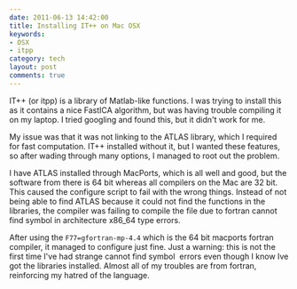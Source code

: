 ```yaml
---
date: 2011-06-13 14:42:00
title: Installing IT++ on Mac OSX
keywords:
- OSX
- itpp
category: tech
layout: post
comments: true
---
```




IT++ (or itpp) is a library of Matlab-like functions. I was trying to install this as it contains a nice FastICA algorithm, but was having trouble compiling it on my laptop. I tried googling and found this, but it didn't work for me. 

My issue was that it was not linking to the ATLAS library, which I required for fast computation. IT++ installed without it, but I wanted these features, so after wading through many options, I managed to root out the problem.

I have ATLAS installed through MacPorts, which is all well and good, but the software from there is 64 bit whereas all compilers on the Mac are 32 bit. This caused the configure script to fail with the wrong things. Instead of not being able to find ATLAS because it could not find the functions in the libraries, the compiler was failing to compile the file due to fortran cannot find symbol in architecture x86_64 type errors. 

After using the `F77=gfortran-mp-4.4` which is the 64 bit macports fortran compiler, it managed to configure just fine. Just a warning: this is not the first time I've had strange cannot find symbol  errors even though I know Ive got the libraries installed. Almost all of my troubles are from fortran, reinforcing my hatred of the language. 

